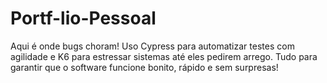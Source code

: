 # Portf-lio-Pessoal
Aqui é onde bugs choram! Uso Cypress para automatizar testes com agilidade e K6 para estressar sistemas até eles pedirem arrego. Tudo para garantir que o software funcione bonito, rápido e sem surpresas!
